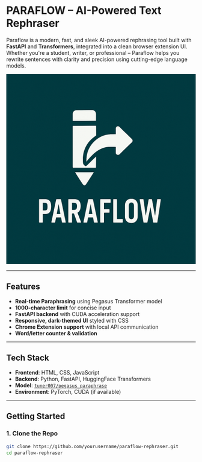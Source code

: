 # PARAFLOW – AI-Powered Text Rephraser

Paraflow is a modern, fast, and sleek AI-powered rephrasing tool built with **FastAPI** and **Transformers**, integrated into a clean browser extension UI. Whether you're a student, writer, or professional – Paraflow helps you rewrite sentences with clarity and precision using cutting-edge language models.

![Paraflow Screenshot](assests/logo[1].png)

---

## Features

- **Real-time Paraphrasing** using Pegasus Transformer model
- **1000-character limit** for concise input
- **FastAPI backend** with CUDA acceleration support
- **Responsive, dark-themed UI** styled with CSS
- **Chrome Extension support** with local API communication
- **Word/letter counter & validation**

---

## Tech Stack

- **Frontend**: HTML, CSS, JavaScript
- **Backend**: Python, FastAPI, HuggingFace Transformers
- **Model**: [`tuner007/pegasus_paraphrase`](https://huggingface.co/tuner007/pegasus_paraphrase)
- **Environment**: PyTorch, CUDA (if available)

---

## Getting Started

### 1. Clone the Repo

```bash
git clone https://github.com/yourusername/paraflow-rephraser.git
cd paraflow-rephraser
